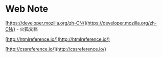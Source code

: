 # Web Note

[https://developer.mozilla.org/zh-CN/](https://developer.mozilla.org/zh-CN/) - 火狐文档

[http://htmlreference.io/](http://htmlreference.io/)

[http://cssreference.io/](http://cssreference.io/)

